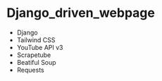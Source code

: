 # Django_driven_webpage
  - Django
  - Tailwind CSS
  - YouTube API v3
  - Scrapetube
  - Beatiful Soup
  - Requests